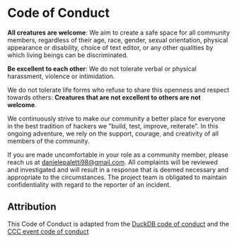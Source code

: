 <!--
SPDX-FileCopyrightText: 2025 <github.com/dpaletti/soil-moisture-sensor> contributors

SPDX-License-Identifier: CC-BY-SA-4.0
-->

# Code of Conduct

**All creatures are welcome**: We aim to create a safe space for all community members,
regardless of their age, race, gender, sexual orientation, physical appearance or
disability, choice of text editor, or any other qualities by which living beings can be
discriminated.

**Be excellent to each other**: We do not tolerate verbal or physical harassment,
violence or intimidation.

We do not tolerate life forms who refuse to share this openness and respect towards
others: **Creatures that are not excellent to others are not welcome**.

We continuously strive to make our community a better place for everyone in the best
tradition of hackers we "build, test, improve, reiterate". In this ongoing adventure, we
rely on the support, courage, and creativity of all members of the community.

If you are made uncomfortable in your role as a community member, please reach us at
[danielepaletti98@gmail.com](danielepaletti98@gmail.com). All complaints will be
reviewed and investigated and will result in a response that is deemed necessary and
appropriate to the circumstances. The project team is obligated to maintain
confidentiality with regard to the reporter of an incident.

## Attribution

This Code of Conduct is adapted from the
[DuckDB code of conduct](https://github.com/duckdb/duckdb/blob/main/CODE_OF_CONDUCT.md)
and the
[CCC event code of conduct](https://www.ccc.de/en/updates/2016/a-reminder-to-be-excellent-to-each-other)
